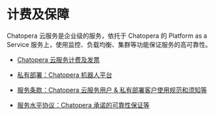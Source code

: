 # 计费及保障

Chatopera 云服务是企业级的服务，依托于 Chatopera 的 Platform as a Service 服务上，使用监控、负载均衡、集群等功能保证服务的高可靠性。

- [Chatopera 云服务计费及发票](https://docs.chatopera.com/products/chatbot-platform/contract/billing.html)

- [私有部署：Chatopera 机器人平台](https://docs.chatopera.com/products/chatbot-platform/contract/on-premise.html)

- [服务条款：Chatopera 云服务用户 & 私有部署客户使用规范和须知等](https://docs.chatopera.com/products/chatbot-platform/contract/terms.html)

- [服务水平协议：Chatopera 承诺的可靠性保证等](https://docs.chatopera.com/products/chatbot-platform/contract/sla.html)
